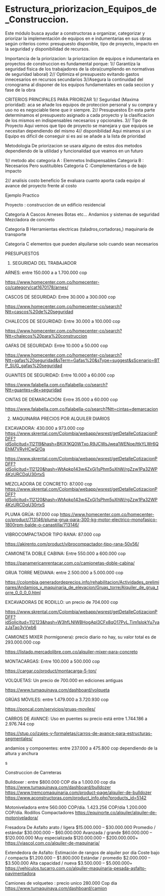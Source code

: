 # Estructura_priorizacion_Equipos_de_Construccion.

Este módulo busca ayudar a constructoras a organizar, categorizar y priorizar la implementación de equipos en e indumentarias en sus obras según criterios como: presupuesto disponible, tipo de proyecto, impacto en la seguridad y disponibilidad de recursos.

Importancia de la priorizacion:
la priorizaciion de equipos e indumentaria en proyectos de construccion es fundamental porque:
1// Garantiza la seguridad fisica de los trabajadores de la obra(cumpliendo en normativas de seguridad laboral)
2// Optimiza el presupuesto evitando gastos innecesarios en recursos secundarios
3//Asegura la continuidad del cronograma al disponer de los equipos fundamentales en cada seccion y fase de la obra 

CRITERIOS PRINCIPALES PARA PRIORIZAR
1// Seguridad (Maxima prioridad): aca se añade los equipos de proteccion personal y su compra y uso no es negociable tiene que ir siempre.
2// Presupuestos En esta parte determinamos el presupuesto asignado a cada proyecto y la clasificacion de los mismos en indispensables necesarios y opcionales.
3// Tipo de Proyecto Aqui vemos que tipo de proyecto se manejara y que equipos se necesitan dependiendo del mismo
4// disponibilidad Aqui miramos si un Equipo es dificil de conseguir si es asi se añade a la lista de prioridad

Metodologia De priorizacion
 se usara alguno de estos dos metodos dependiendo de la utilidad y funcionalidad que veamos en un futuro

1// metodo abc 
categoria A : Elemnetos Indispensables 
Categoria B : Necesarios Pero sustituibles
Categoria C :Complementarios o de bajo impacto

2// analisis costo beneficio
Se evaluara cuanto aporta cada equipo al avance del proyecto frente al costo

Ejemplo Practico

Proyecto : construccion de un edificio residencial

Categoria A 
Cascos Arneses Botas etc...
Andamios y sistemas de seguridad
Mezcladora de concreto

Categoria B
Herramientas electricas (taladros,cortadoras,)
maquinaria de transporte 

Categoria C 
elementos  que pueden alquilarse solo cuando sean necesarios

  PRESUPUESTOS
 1. SEGURIDAD DEL TRABAJADOR

ARNES: entre 150.000 a a 1.700.000 cop

https://www.homecenter.com.co/homecenter-co/category/cat1670178/arnes/ 


CASCOS DE SEGURIDAD: Entre 30.000 a 300.000 cop

https://www.homecenter.com.co/homecenter-co/search?Ntt=cascos%20de%20seguridad 


CHALECOS DE SEGURIDAD: Entre 30.000 a 100.000 cop

https://www.homecenter.com.co/homecenter-co/search?Ntt=chalecos%20para%20construccion 

GAFAS DE SEGURIDAD: Entre 10.000 a 50.000 cop

https://www.homecenter.com.co/homecenter-co/search?Ntt=gafas%20seguridad&sTerm=Gafas%20&sType=suggest&sScenario=BTP_SUG_gafas%20seguridad 

GUANTES DE SEGURIDAD: Entre 10.000 a 60.000 cop

https://www.falabella.com.co/falabella-co/search?Ntt=guantes+de+seguridad 

CINTAS DE DEMARCACIÓN: Entre 35.000 a 60.000 cop

https://www.falabella.com.co/falabella-co/search?Ntt=cintas+demarcacion



2. MAQUINARIA PRECIOS POR ALQUILER DIARIOS

EXCAVADORA: 430.000 a 973.000 cop
https://www.skrental.com/Colombia/webapp/wsrest/getDetalleCotizacionPDFF?idSolicitud=112119&hash=BKIX1KQ0WTxo.R9JCWsJwea1WENoe/ttkYLWr6QEhM7VRyHCwQ/Oa

https://www.skrental.com/Colombia/webapp/wsrest/getDetalleCotizacionPDFF?idSolicitud=112120&hash=WtApkp143w4ZxGj1sPhm5uXhW/rgZzw1Pa32WP4KzURCDqU30rtxS

MEZCLADORA DE CONCRETO: 87.000 cop 
https://www.skrental.com/Colombia/webapp/wsrest/getDetalleCotizacionPDFF?idSolicitud=112120&hash=WtApkp143w4ZxGj1sPhm5uXhW/rgZzw1Pa32WP4KzURCDqU30rtxS

PLUMA GRÚA:  87.000 cop
https://www.homecenter.com.co/homecenter-co/product/713146/pluma-grua-para-300-kg-motor-electrico-monofasico-1800rpm-balde-o-canastilla/713146/

VIBROCOMPACTADOR TIPO RANA: 87.000 cop

https://akirento.com/product/vibrocompactador-tipo-rana-50x56/

CAMIONETA DOBLE CABINA: Entre 550.000 a 600.000 cop

https://panamericanrentacar.com.co/camionetas-doble-cabina/

GRUA TORRE MEDIANA: entre 2.500.000 a 5.000.000 cop

https://colombia.generadordeprecios.info/rehabilitacion/Actividades_preliminares/Andamios_y_maquinaria_de_elevacion/Gruas_torre/Alquiler_de_grua_torre_0_0_0_0.html

EXCAVADORAS DE RODILLO: un precio de 704.000 cop

https://www.skrental.com/Colombia/webapp/wsrest/getDetalleCotizacionPDFF?idSolicitud=112123&hash=W3hfLNIWBHogApl3CFx8qO17PvL.Tim1slokYu7yazJaTao3yVwb6

CAMIONES MIXER (hormigonera): precio diario no hay, su valor total es de 293.000.000 cop

https://listado.mercadolibre.com.co/alquiler-mixer-para-concreto

MONTACARGAS: Entre 100.000 a 500.000 cop 

https://cargar.co/product/montacarga-5-ton/

VOLQUETAS: Un precio de 700.000 en ediciones antiguas

https://www.tumaquinaya.com/dashboard/volqueta

GRÚAS MÓVILES: entre 1.479.000 a 3.720.930 cop 

https://poncal.com/servicios/gruas-moviles/

CARROS DE AVANCE: Uso en puentes su precio está entre 1.744.186 a 2.976.744 cop

https://stup.co/izajes-y-formaletas/carros-de-avance-para-estructuras-segmentales/

andamios y componentes: entre 237.000 a 475.800 cop dependiendo de la altura y anchura









 

s


















Construccion de Carreteras

Bulldoxer :  entre $800.000 COP día a   1.000.00 cop dia
https://www.tumaquinaya.com/dashboard/bulldozer
https://www.tremcomaquinaria.com/product-page/alquiler-de-bulldozer
https://www.aconstructoras.com/product_info.php?products_id=5142

Motoniveladora entre 560.000 COP/día.
1.423.256 COP/día 
1.200.000 COP/día.
Rodillos Compactadores 
https://equinorte.co/alquiler/alquiler-de-motoniveladora/

Fresadora De Asfalto arato / ligera	$15.000.000 – $30.000.000
Promedio / estándar	$30.000.000 – $60.000.000
Avanzada / grande	$60.000.000 – $120.000.000
Muy especializada	$120.000.000 – $200.000.000+
https://viascol.com.co/alquiler-de-maquinaria/

Extendedora de Asfalto: Estimación de rangos de alquiler por día Coste bajo / compacta	$1.200.000 – $1.800.000
Estándar / promedio	$2.000.000 – $3.500.000
Alta capacidad / nueva	$3.500.000 – $5.000.000+
https://vehiculos.tucarro.com.co/alquiler-maquinaria-pesada-asfalto-pavimentadora

Camiones de volqueteo : precio unico 280.000 Cop dia
https://www.tumaquinaya.com/dashboard/camion
